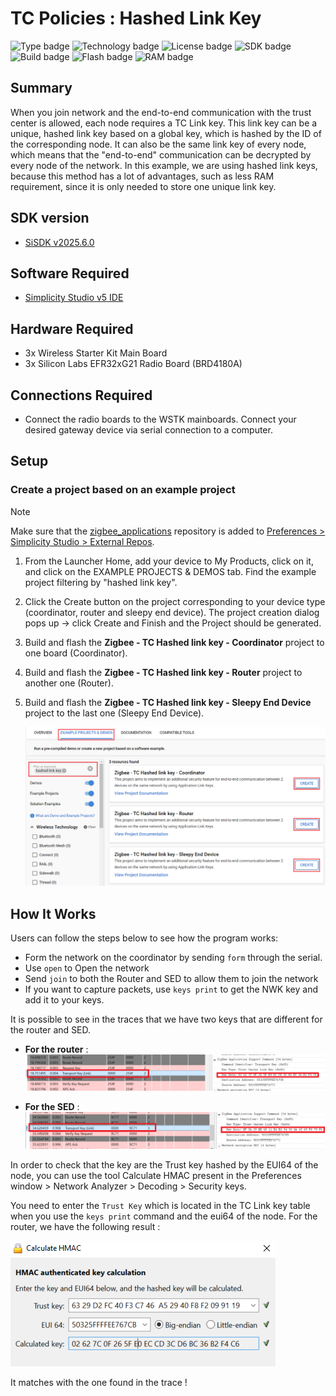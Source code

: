 # TC Policies : Hashed Link Key #

![Type badge](https://img.shields.io/badge/Type-Virtual%20Application-green)
![Technology badge](https://img.shields.io/badge/Technology-Zigbee-green)
![License badge](https://img.shields.io/badge/License-Zlib-green)
![SDK badge](https://img.shields.io/badge/SDK-v2025.6.0-green)
![Build badge](https://img.shields.io/badge/Build-passing-green)
![Flash badge](https://img.shields.io/badge/Flash-224.32%20KB-blue)
![RAM badge](https://img.shields.io/badge/RAM-14.9%20KB-blue)

## Summary ##

When you join network and the end-to-end communication with the trust center is allowed, each node requires a TC Link key. This link key can be a unique, hashed link key based on a global key, which is hashed by the ID of the corresponding node. It can also be the same link key of every node, which means that the "end-to-end" communication can be decrypted by every node of the network. In this example, we are using hashed link keys, because this method has a lot of advantages, such as less RAM requirement, since it is only needed to store one unique link key.

## SDK version ##

- [SiSDK v2025.6.0](https://github.com/SiliconLabs/simplicity_sdk/releases/tag/v2025.6.0)

## Software Required ##

- [Simplicity Studio v5 IDE](https://www.silabs.com/developers/simplicity-studio)

## Hardware Required ##

- 3x Wireless Starter Kit Main Board
- 3x Silicon Labs EFR32xG21 Radio Board (BRD4180A)

## Connections Required ##

- Connect the radio boards to the WSTK mainboards. Connect your desired gateway device via serial connection to a computer.

## Setup ##

### Create a project based on an example project ###

> [!NOTE]
> Make sure that the [zigbee_applications](https://github.com/SiliconLabs/zigbee_applications) repository is added to [Preferences > Simplicity Studio > External Repos](https://docs.silabs.com/simplicity-studio-5-users-guide/latest/ss-5-users-guide-about-the-launcher/welcome-and-device-tabs).

1. From the Launcher Home, add your device to My Products, click on it, and click on the EXAMPLE PROJECTS & DEMOS tab. Find the example project filtering by "hashed link key".

2. Click the Create button on the project corresponding to your device type (coordinator, router and sleepy end device). The project creation dialog pops up -> click Create and Finish and the Project should be generated.

3. Build and flash the **Zigbee - TC Hashed link key - Coordinator** project to one board (Coordinator).

4. Build and flash the **Zigbee - TC Hashed link key - Router** project to another one (Router).

5. Build and flash the **Zigbee - TC Hashed link key - Sleepy End Device** project to the last one (Sleepy End Device).

    ![create_examples](image/create_examples.png)

## How It Works ##

Users can follow the steps below to see how the program works:

- Form the network on the coordinator by sending `form` through the serial.
- Use `open` to Open the network
- Send `join` to both the Router and SED to allow them to join the network
- If you want to capture packets, use `keys print` to get the NWK key and add it to your keys.

It is possible to see in the traces that we have two keys that are different for the router and SED.

- **For the router** :
    ![alt text](image/RouterLinkKeyPacket.png "Router Transport Link Key")

- **For the SED** :
    ![alt text](image/SedLinkKeyPacket.png "SED Transport Link Key")

In order to check that the key are the Trust key hashed by the EUI64 of the node, you can use the tool Calculate HMAC present in the Preferences window > Network Analyzer > Decoding > Security keys.

You need to enter the `Trust Key` which is located in the TC Link key table when you use the `keys print` command and the eui64 of the node.
For the router, we have the following result :

![alt text](image/HMAC_Check_Router.png "HMAC Check for Router")

It matches with the one found in the trace !
